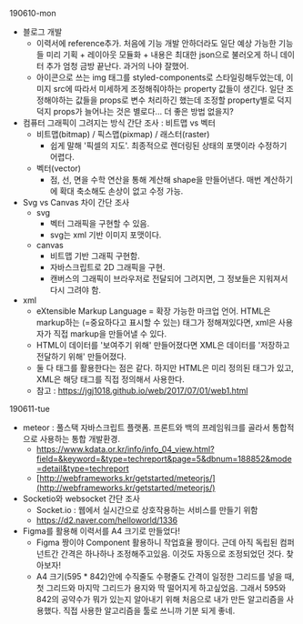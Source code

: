 190610-mon

- 블로그 개발
  - 이력서에 reference추가. 처음에 기능 개발 안하더라도 일단 예상 가능한 기능들 미리 기획 + 레이아웃 모듈화 + 내용은 최대한 json으로 불러오게 하니 데이터 추가 엄청 금방 끝난다. 과거의 나야 잘했어.
  - 아이콘으로 쓰는 img 태그를 styled-components로 스타일링해두었는데, 이미지 src에 따라서 미세하게 조정해줘야하는 property 값들이 생긴다. 일단 조정해야하는 값들을 props로 변수 처리하긴 했는데 조정할 property별로 덕지덕지 props가 늘어나는 것은 별로다... 더 좋은 방법 없을지?
- 컴퓨터 그래픽이 그려지는 방식 간단 조사 : 비트맵 vs 벡터
  - 비트맵(bitmap) / 픽스맵(pixmap) / 래스터(raster)
    - 쉽게 말해 '픽셀의 지도'. 최종적으로 렌더링된 상태의 포맷이라 수정하기 어렵다.
  - 벡터(vector)
    - 점, 선, 면을 수학 연산을 통해 계산해 shape을 만들어낸다. 매번 계산하기에 확대 축소해도 손상이 없고 수정 가능.
- Svg vs Canvas 차이 간단 조사
  - svg
    - 벡터 그래픽을 구현할 수 있음.
    - svg는 xml 기반 이미지 포맷이다.
  - canvas
    - 비트맵 기반 그래픽 구현함.
    - 자바스크립트로 2D 그래픽을 구현.
    - 캔버스의 그래픽이 브라우저로 전달되어 그려지면, 그 정보들은 지워져서 다시 그려야 함.
- xml
  - eXtensible Markup Language = 확장 가능한 마크업 언어. HTML은 markup하는 (=중요하다고 표시할 수 있는) 태그가 정해져있다면, xml은 사용자가 직접 markup을 만들어낼 수 있다.
  - HTML이 데이터를 '보여주기 위해' 만들어졌다면 XML은 데이터를 '저장하고 전달하기 위해' 만들어졌다.
  - 둘 다 태그를 활용한다는 점은 같다. 하지만 HTML은 미리 정의된 태그가 있고, XML은 해당 태그를 직접 정의해서 사용한다.
  - 참고 : https://jgj1018.github.io/web/2017/07/01/web1.html

190611-tue

- meteor : 풀스택 자바스크립트 플랫폼. 프론트와 백의 프레임워크를 골라서 통합적으로 사용하는 통합 개발환경.
  - https://www.kdata.or.kr/info/info_04_view.html?field=&keyword=&type=techreport&page=5&dbnum=188852&mode=detail&type=techreport
  - [http://webframeworks.kr/getstarted/meteorjs/](http://webframeworks.kr/getstarted/meteorjs/)
- Socketio와 websocket 간단 조사
  - Socket.io : 웹에서 실시간으로 상호작용하는 서비스를 만들기 위함
  - https://d2.naver.com/helloworld/1336
- Figma를 활용해 이력서를 A4 크기로 만들었다!
  - Figma 짱이야 Component 활용하니 작업효율 짱이다. 근데 아직 독립된 컴퍼넌트간 간격은 하나하나 조정해주고있음. 이것도 자동으로 조정되었던 것다. 찾아보자!
  - A4 크기(595 \* 842)안에 수직줄도 수평줄도 간격이 일정한 그리드를 넣을 때, 첫 그리드와 마지막 그리드가 용지와 딱 떨어지게 하고싶었음. 그래서 595와 842의 공약수가 뭐가 있는지 알아내기 위해 처음으로 내가 만든 알고리즘을 사용했다. 직접 사용한 알고리즘을 툴로 쓰니까 기분 되게 좋네.
